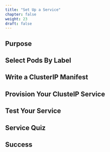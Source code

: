```yaml
---
title: "Set Up a Service"
chapter: false
weight: 23
draft: false
---
```


## Purpose

## Select Pods By Label

## Write a ClusterIP Manifest

## Provision Your ClusteIP Service

## Test Your Service

## Service Quiz

## Success
